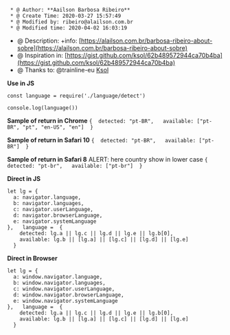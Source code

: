 ```
 * @ Author: **Aailson Barbosa Ribeiro**
 * @ Create Time: 2020-03-27 15:57:49
 * @ Modified by: ribeiro@alailson.com.br
 * @ Modified time: 2020-04-02 16:03:19
```
 * @ Description: +info: [https://alailson.com.br/barbosa-ribeiro-about-sobre](https://alailson.com.br/barbosa-ribeiro-about-sobre)
 * @ Inspiration in: [https://gist.github.com/ksol/62b489572944ca70b4ba](https://gist.github.com/ksol/62b489572944ca70b4ba)
 * @ Thanks to: @trainline-eu [Ksol](https://github.com/ksol)

**Use in JS**
```
const language = require('./language/detect')

console.log(language())
```


**Sample of return in Chrome**
`
{ 
    detected: "pt-BR",  
    available: ["pt-BR", "pt", "en-US", "en"] 
}
 `

**Sample of return in Safari 10**
`
{ 
    detected: "pt-BR",  
    available: ["pt-BR"] 
}
 `

**Sample of return in Safari 8**
ALERT: here country show in lower case
`
{ 
    detected: "pt-br",  
    available: ["pt-br"] 
}
 `


**Direct in JS**
```
let lg = {
  a: navigator.language,
  b: navigator.languages,
  c: navigator.userLanguage,
  d: navigator.browserLanguage,
  e: navigator.systemLanguage
},   language =  {
    detected: lg.a || lg.c || lg.d || lg.e || lg.b[0],
    available: lg.b || [lg.a] || [lg.c] || [lg.d] || [lg.e]
  }
```
**Direct in Browser**
```
let lg = {
  a: window.navigator.language,
  b: window.navigator.languages,
  c: window.navigator.userLanguage,
  d: window.navigator.browserLanguage,
  e: window.navigator.systemLanguage
},   language =  {
    detected: lg.a || lg.c || lg.d || lg.e || lg.b[0],
    available: lg.b || [lg.a] || [lg.c] || [lg.d] || [lg.e]
  }
```
